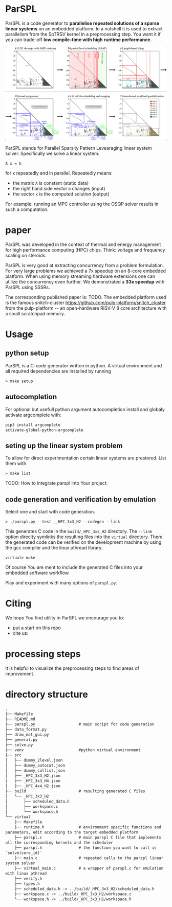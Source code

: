 # ParSPL
ParSPL is a code generator to **parallelise repeated solutions of a sparse linear systems** on an embedded platform.
In a nutshell it is used to extract parallelism from the SpTRSV kernel in a preprocessing step.
You want it if you can trade-off **low compile-time with high runtime performance**.

![ParSPL processing steps](docs/parspl.jpg)

ParSPL stands for Parallel Sparsity Pattern Levearaging linear system solver.
Specifically we solve a linear system:
```
A x = b
```
for x repeatedly and in parallel. Repeatedly means:
- the matrix ```A``` is constant (static data)
- the right hand side vector ```b``` changes (input)
- the vector ```x``` is the computed solution (output)

For example: running an MPC controller using the OSQP solver results in such a computation.


# paper
ParSPL was developed in the context of thermal and energy management for high performance computing (HPC) chips.
Think: voltage and frequency scaling on steroids.

ParSPL is very good at extracting concurrency from a problem formulation.
For very large problems we achieved a 7x speedup on an 8-core embedded platform.
When using memory streaming hardware extensions one can utilize the concurrency even further.
We demonstrated a **33x speedup** with ParSPL using SSSRs.

The corresponding published paper is: TODO.
The embedded platform used is the famous snitch-cluster <https://github.com/pulp-platform/snitch_cluster> from the pulp-platform -- an open-hardware RISV-V 8 core architecture with a small scratchpad memory.


# Usage
## python setup
ParSPL is a C-code generator written in python.
A virtual environment and all required dependencies are installed by running
```
> make setup
```
## autocompletion
For optional but usefull python argument autocompletion install and globaly activate argcomplete with:
```
pip3 install argcomplete
activate-global-python-argcomplete
```
## seting up the linear system problem
To allow for direct experimentation certain linear systems are prestored. List them with
```
> make list
```
TODO: How to integrate parspl into Your project:

## code generation and verification by emulation
Select one and start with code generation.
```
> ./parspl.py --test __HPC_3x3_H2 --codegen --link
```
This generates C code in the `build/_HPC_3x3_H2` directory.
The `--link` option direclty symlinks the resulting files into the `virtual` directory.
There the generated code can be verified on the development machine by using the gcc compiler and the linux pthread library.
```
virtual> make
```
Of course You are ment to include the generated C files into your embedded software workflow.

Play and experiment with many options of `parspl.py`.


# Citing
We hope You find utility in ParSPL we encourage you to:
- put a start on this repo
- cite us:

# processing steps
It is helpful to visualize the preprocessing steps to find areas of improvement.


# directory structure
```
.
├── Makefile
├── README.md
├── parspl.py                   # main script for code generation
├── data_format.py
├── draw_mat_gui.py
├── general.py
├── solve.py
├── venv                        #python virtual environment
├── src
│   ├── dummy_2level.json
│   ├── dummy_autocat.json
│   ├── dummy_collist.json
│   ├── _HPC_3x3_H2.json
│   ├── _HPC_3x3_H4.json
│   ├── _HPC_4x4_H2.json
├── build                       # resulting generated C files
│   └── _HPC_3x3_H2
│       ├── scheduled_data.h
│       ├── workspace.c
│       └── workspace.h
└── virtual
    ├── Makefile
    ├── runtime.h               # environment specific functions and parameters, edit according to the target embedded platform
    ├── parspl.c                # main parspl C file that implements all the corresponding kernels and the scheduler
    ├── parspl.h                # the function you want to call is `solve(core_id)`
    ├── main.c                  # repeated calls to the parspl linear system solver
    ├── virtual_main.c          # a wrapper of parspl.c for emulation with linux pthread
    ├── verify.h
    ├── types.h
    ├── scheduled_data.h -> ../build/_HPC_3x3_H2/scheduled_data.h
    ├── workspace.c -> ../build/_HPC_3x3_H2/workspace.c
    └── workspace.h -> ../build/_HPC_3x3_H2/workspace.h
```

